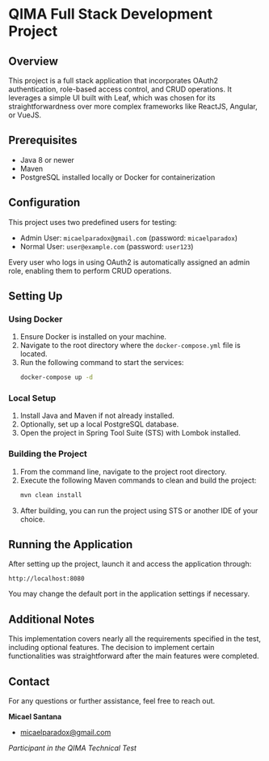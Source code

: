 # QIMA Full Stack Development Project

## Overview

This project is a full stack application that incorporates OAuth2 authentication, role-based access control, and CRUD operations. It leverages a simple UI built with Leaf, which was chosen for its straightforwardness over more complex frameworks like ReactJS, Angular, or VueJS.

## Prerequisites

- Java 8 or newer
- Maven
- PostgreSQL installed locally or Docker for containerization

## Configuration

This project uses two predefined users for testing:
- Admin User: `micaelparadox@gmail.com` (password: `micaelparadox`)
- Normal User: `user@example.com` (password: `user123`)

Every user who logs in using OAuth2 is automatically assigned an admin role, enabling them to perform CRUD operations.

## Setting Up

### Using Docker

1. Ensure Docker is installed on your machine.
2. Navigate to the root directory where the `docker-compose.yml` file is located.
3. Run the following command to start the services:
   ```bash
   docker-compose up -d
   ```

### Local Setup

1. Install Java and Maven if not already installed.
2. Optionally, set up a local PostgreSQL database.
3. Open the project in Spring Tool Suite (STS) with Lombok installed.

### Building the Project

1. From the command line, navigate to the project root directory.
2. Execute the following Maven commands to clean and build the project:
   ```bash
   mvn clean install
   ```
3. After building, you can run the project using STS or another IDE of your choice.

## Running the Application

After setting up the project, launch it and access the application through:
```
http://localhost:8080
```
You may change the default port in the application settings if necessary.

## Additional Notes

This implementation covers nearly all the requirements specified in the test, including optional features. The decision to implement certain functionalities was straightforward after the main features were completed.

## Contact

For any questions or further assistance, feel free to reach out.

**Micael Santana**

- micaelparadox@gmail.com

_Participant in the QIMA Technical Test_
```

